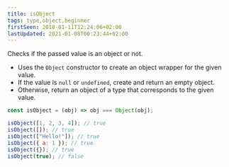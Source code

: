 ```yaml
---
title: isObject
tags: type,object,beginner
firstSeen: 2018-01-11T12:24:06+02:00
lastUpdated: 2021-01-08T00:23:44+02:00
---
```


Checks if the passed value is an object or not.

- Uses the `Object` constructor to create an object wrapper for the given value.
- If the value is `null` or `undefined`, create and return an empty object.
- Otherwise, return an object of a type that corresponds to the given value.

```js
const isObject = (obj) => obj === Object(obj);
```

```js
isObject([1, 2, 3, 4]); // true
isObject([]); // true
isObject(["Hello!"]); // true
isObject({ a: 1 }); // true
isObject({}); // true
isObject(true); // false
```
